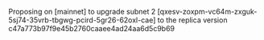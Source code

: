 Proposing on [mainnet] to upgrade subnet 2 [qxesv-zoxpm-vc64m-zxguk-5sj74-35vrb-tbgwg-pcird-5gr26-62oxl-cae] to the replica version c47a773b97f9e45b2760caaee4ad24aa6d5c9b69
